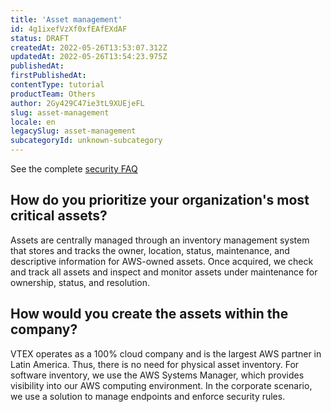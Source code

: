 ```yaml
---
title: 'Asset management'
id: 4g1ixefVzXf0xfEAfEXdAF
status: DRAFT
createdAt: 2022-05-26T13:53:07.312Z
updatedAt: 2022-05-26T13:54:23.975Z
publishedAt: 
firstPublishedAt: 
contentType: tutorial
productTeam: Others
author: 2Gy429C47ie3tL9XUEjeFL
slug: asset-management
locale: en
legacySlug: asset-management
subcategoryId: unknown-subcategory
---
```


See the complete [security FAQ]()
## How do you prioritize your organization's most critical assets?

Assets are centrally managed through an inventory management system that stores and tracks the owner, location, status, maintenance, and descriptive information for AWS-owned assets. Once acquired, we check and track all assets and inspect and monitor assets under maintenance for ownership, status, and resolution.

## How would you create the assets within the company?

VTEX operates as a 100% cloud company and is the largest AWS partner in Latin America. Thus, there is no need for physical asset inventory. For software inventory, we use the AWS Systems Manager, which provides visibility into our AWS computing environment. In the corporate scenario, we use a solution to manage endpoints and enforce security rules. 

